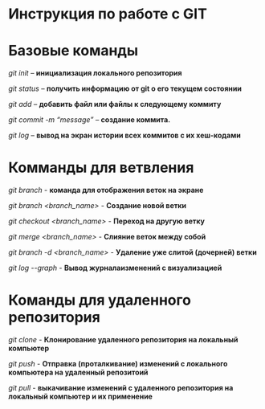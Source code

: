# Инструкция по работе с GIT

# Базовые команды

*git init* – **инициализация локального репозитория**

*git status* – **получить информацию от git о его текущем состоянии**

*git add* – **добавить файл или файлы к следующему коммиту**

*git commit -m “message”* – **создание коммита.**

*git log* – **вывод на экран истории всех коммитов с их хеш-кодами**

# Комманды для ветвления

*git branch* - **команда для отображения веток на экране**

*git branch <branch_name>* - **Создание новой ветки**

*git checkout <branch_name>* - **Переход на другую ветку**

*git merge <branch_name>* - **Слияние веток между собой**

*git branch -d <branch_name>* - **Удаление уже слитой (дочерней) ветки**

*git log --graph* - **Вывод журналаизменений с визуализацией**

# Команды для удаленного репозитория

*git clone* - **Клонирование удаленного репозитория на локальный компьютер**

*git push* - **Отправка (проталкивание) изменений с локального компьютера на удаленный репозитоий**

*git pull* - **выкачивание изменений с удаленного репозитория на локальный компьютер и их применение**